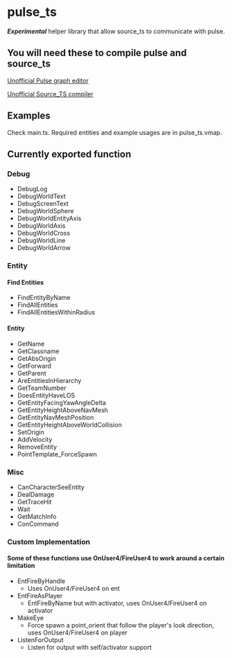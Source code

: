 # pulse_ts

***Experimental*** helper library that allow source_ts to communicate with pulse.


## You will need these to compile pulse and source_ts

[Unofficial Pulse graph editor](https://github.com/LionDoge/vpulse-editor)

[Unofficial Source_TS compiler](https://github.com/Peterclark1996/s2ts) 

## Examples
Check main.ts. Required entities and example usages are in pulse_ts.vmap.


## Currently exported function
### Debug
- DebugLog
- DebugWorldText
- DebugScreenText
- DebugWorldSphere
- DebugWorldEntityAxis
- DebugWorldAxis
- DebugWorldCross
- DebugWorldLine
- DebugWorldArrow
### Entity
  #### Find Entities
  - FindEntityByName
  - FindAllEntities
  - FindAllEntitiesWithinRadius
  #### Entity
  - GetName
  - GetClassname
  - GetAbsOrigin
  - GetForward
  - GetParent
  - AreEntitiesInHierarchy
  - GetTeamNumber
  - DoesEntityHaveLOS
  - GetEntityFacingYawAngleDelta
  - GetEntityHeightAboveNavMesh
  - GetEntityNavMeshPosition
  - GetEntityHeightAboveWorldCollision
  - SetOrigin
  - AddVelocity
  - RemoveEntity
  - PointTemplate_ForceSpawn
### Misc
  - CanCharacterSeeEntity
  - DealDamage
  - GetTraceHit
  - Wait
  - GetMatchInfo
  - ConCommand
### Custom Implementation
#### Some of these functions use OnUser4/FireUser4 to work around a certain limitation
  - EntFireByHandle
    -  Uses OnUser4/FireUser4 on ent
  - EntFireAsPlayer
    -  EntFireByName but with activator, uses OnUser4/FireUser4 on activator
  - MakeEye
    -  Force spawn a point_orient that follow the player's look direction, uses OnUser4/FireUser4 on player
  - ListenForOutput
    -  Listen for output with self/activator support
